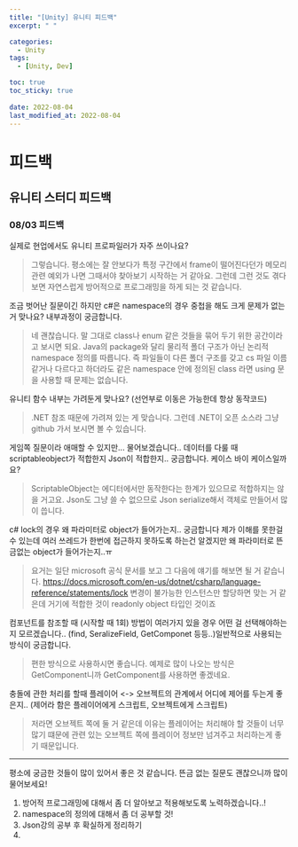 ```yaml
---
title: "[Unity] 유니티 피드백"
excerpt: " "

categories:
  - Unity
tags:
  - [Unity, Dev]

toc: true
toc_sticky: true
 
date: 2022-08-04
last_modified_at: 2022-08-04
---
```


# 피드백 


## 유니티 스터디 피드백 

### 08/03 피드백 

실제로 현업에서도 유니티 프로파일러가 자주 쓰이나요?

> 그렇습니다. 평소에는 잘 안보다가 특정 구간에서 frame이 떨어진다던가 메모리 관련 예외가 나면 그때서야 찾아보기 시작하는 거 같아요. 그런데 그런 것도 겪다 보면 자연스럽게 방어적으로 프로그래밍을 하게 되는 것 같습니다.

조금 벗어난 질문이긴 하지만 c#은 namespace의 경우 중첩을 해도 크게 문제가 없는거 맞나요?
내부과정이 궁금합니다.

> 네 괜찮습니다. 말 그대로 class나 enum 같은 것들을 묶어 두기 위한 공간이라고 보시면 되요. Java의 package와 달리 물리적 폴더 구조가 아닌 논리적 namespace 정의를 따릅니다. 즉 파일들이 다른 폴더 구조를 갖고 cs 파일 이름 같거나 다르다고 하더라도 같은 namespace 안에 정의된 class 라면 using 문을 사용할 때 문제는 없습니다.

유니티 함수 내부는 가려둔게 맞나요? (선언부로 이동은 가능한데 항상 동작코드)

> .NET 참조 때문에 가려져 있는 게 맞습니다. 그런데 .NET이 오픈 소스라 그냥 github 가서 보시면 볼 수 있습니다.

게임쪽 질문이라 애매할 수 있지만... 물어보겠습니다..
데이터를 다룰 때 scriptableobject가 적합한지 Json이 적합한지.. 궁금합니다.
케이스 바이 케이스일까요?

> ScriptableObject는 에디터에서만 동작한다는 한계가 있으므로 적합하지는 않을 거고요. Json도 그냥 쓸 수 없으므로 Json serialize해서 객체로 만들어서 많이 씁니다.

c# lock의 경우 왜 파라미터로 object가 들어가는지.. 궁금합니다
제가 이해를 못한걸 수 있는데 여러 쓰레드가 한번에 접근하지 못하도록 하는건 알겠지만 왜 파라미터로 뜬금없는 object가 들어가는지..ㅠ

> 요거는 일단 microsoft 공식 문서를 보고 그 다음에 얘기를 해보면 될 거 같습니다.
https://docs.microsoft.com/en-us/dotnet/csharp/language-reference/statements/lock
변경이 불가능한 인스턴스만 할당하면 맞는 거 같은데 거기에 적합한 것이 readonly object 타입인 것이죠

컴포넌트를 참조할 때 (시작할 때 1회) 방법이 여러가지 있을 경우 어떤 걸 선택해야하는지 모르겠습니다..
(find, SeralizeField, GetComponet 등등..)일반적으로 사용되는 방식이 궁금합니다.

> 편한 방식으로 사용하시면 좋습니다. 예제로 많이 나오는 방식은 GetComponent니까 GetComponent를 사용하면 좋겠네요.

충돌에 관한 처리를 할때 플레이어 <-> 오브젝트의 관계에서 어디에 제어를 두는게 좋은지..
(제어라 함은 플레이어에게 스크립트, 오브젝트에게 스크립트)

> 저라면 오브젝트 쪽에 둘 거 같은데 이유는 플레이어는 처리해야 할 것들이 너무 많기 떄문에 관련 있는 오브젝트 쪽에 플레이어 정보만 넘겨주고 처리하는게 좋기 때문입니다.

---

평소에 궁금한 것들이 많이 있어서 좋은 것 같습니다.
뜬금 없는 질문도 괜찮으니까 많이 물어보세요!

1. 방어적 프로그래밍에 대해서 좀 더 알아보고 적용해보도록 노력하겠습니다..!
2. namespace의 정의에 대해서 좀 더 공부할 것!
3. Json강의 공부 후 확실하게 정리하기
4. 